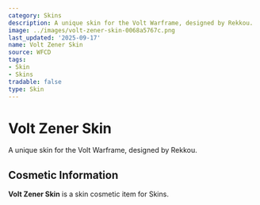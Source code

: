 ```yaml
---
category: Skins
description: A unique skin for the Volt Warframe, designed by Rekkou.
image: ../images/volt-zener-skin-0068a5767c.png
last_updated: '2025-09-17'
name: Volt Zener Skin
source: WFCD
tags:
- Skin
- Skins
tradable: false
type: Skin
---
```


# Volt Zener Skin

A unique skin for the Volt Warframe, designed by Rekkou.

## Cosmetic Information

**Volt Zener Skin** is a skin cosmetic item for Skins.

